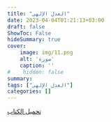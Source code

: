 ```yaml
---
title: "العدل الإلهي"
date: 2023-04-04T01:21:13+03:00
draft: false
ShowToc: False
hideSummary: true
cover:
    image: img/11.png
    alt: 'صورة'
    caption: ''
#    hidden: false
summary: 
tags: ["العدل الإلهي"]
categories: []
---
```


[تحميل الكتاب](./../../books/11.pdf)


